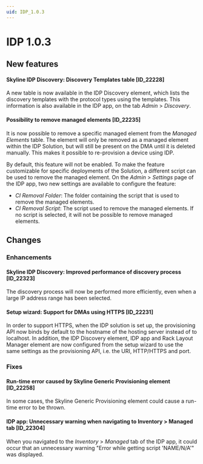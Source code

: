 ```yaml
---
uid: IDP_1.0.3
---
```


# IDP 1.0.3

## New features

#### Skyline IDP Discovery: Discovery Templates table \[ID_22228\]

A new table is now available in the IDP Discovery element, which lists the discovery templates with the protocol types using the templates. This information is also available in the IDP app, on the tab *Admin* > *Discovery*.

#### Possibility to remove managed elements \[ID_22235\]

It is now possible to remove a specific managed element from the *Managed Elements* table. The element will only be removed as a managed element within the IDP Solution, but will still be present on the DMA until it is deleted manually. This makes it possible to re-provision a device using IDP.

By default, this feature will not be enabled. To make the feature customizable for specific deployments of the Solution, a different script can be used to remove the managed element. On the *Admin* > *Settings* page of the IDP app, two new settings are available to configure the feature:

- *CI Removal Folder*: The folder containing the script that is used to remove the managed elements.
- *CI Removal Script*: The script used to remove the managed elements. If no script is selected, it will not be possible to remove managed elements.

## Changes

### Enhancements

#### Skyline IDP Discovery: Improved performance of discovery process \[ID_22323\]

The discovery process will now be performed more efficiently, even when a large IP address range has been selected.

#### Setup wizard: Support for DMAs using HTTPS \[ID_22231\]

In order to support HTTPS, when the IDP solution is set up, the provisioning API now binds by default to the hostname of the hosting server instead of to localhost. In addition, the IDP Discovery element, IDP app and Rack Layout Manager element are now configured from the setup wizard to use the same settings as the provisioning API, i.e. the URI, HTTP/HTTPS and port.

### Fixes

#### Run-time error caused by Skyline Generic Provisioning element \[ID_22258\]

In some cases, the Skyline Generic Provisioning element could cause a run-time error to be thrown.

#### IDP app: Unnecessary warning when navigating to Inventory \> Managed tab \[ID_22304\]

When you navigated to the *Inventory* > *Managed* tab of the IDP app, it could occur that an unnecessary warning "Error while getting script 'NAME/N/A'" was displayed.
